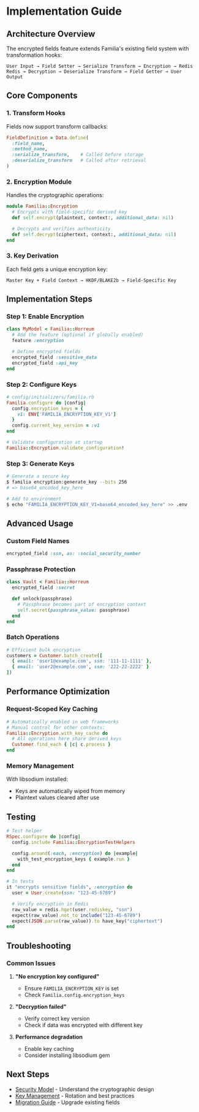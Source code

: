 # Implementation Guide

## Architecture Overview

The encrypted fields feature extends Familia's existing field system with transformation hooks:

```
User Input → Field Setter → Serialize Transform → Encryption → Redis
Redis → Decryption → Deserialize Transform → Field Getter → User Output
```

## Core Components

### 1. Transform Hooks

Fields now support transform callbacks:

```ruby
FieldDefinition = Data.define(
  :field_name,
  :method_name,
  :serialize_transform,    # Called before storage
  :deserialize_transform   # Called after retrieval
)
```

### 2. Encryption Module

Handles the cryptographic operations:

```ruby
module Familia::Encryption
  # Encrypts with field-specific derived key
  def self.encrypt(plaintext, context:, additional_data: nil)

  # Decrypts and verifies authenticity
  def self.decrypt(ciphertext, context:, additional_data: nil)
end
```

### 3. Key Derivation

Each field gets a unique encryption key:

```
Master Key + Field Context → HKDF/BLAKE2b → Field-Specific Key
```

## Implementation Steps

### Step 1: Enable Encryption

```ruby
class MyModel < Familia::Horreum
  # Add the feature (optional if globally enabled)
  feature :encryption

  # Define encrypted fields
  encrypted_field :sensitive_data
  encrypted_field :api_key
end
```

### Step 2: Configure Keys

```ruby
# config/initializers/familia.rb
Familia.configure do |config|
  config.encryption_keys = {
    v1: ENV['FAMILIA_ENCRYPTION_KEY_V1']
  }
  config.current_key_version = :v1
end

# Validate configuration at startup
Familia::Encryption.validate_configuration!
```

### Step 3: Generate Keys

```bash
# Generate a secure key
$ familia encryption:generate_key --bits 256
# => base64_encoded_key_here

# Add to environment
$ echo "FAMILIA_ENCRYPTION_KEY_V1=base64_encoded_key_here" >> .env
```

## Advanced Usage

### Custom Field Names

```ruby
encrypted_field :ssn, as: :social_security_number
```

### Passphrase Protection

```ruby
class Vault < Familia::Horreum
  encrypted_field :secret

  def unlock(passphrase)
    # Passphrase becomes part of encryption context
    self.secret(passphrase_value: passphrase)
  end
end
```

### Batch Operations

```ruby
# Efficient bulk encryption
customers = Customer.batch_create([
  { email: 'user1@example.com', ssn: '111-11-1111' },
  { email: 'user2@example.com', ssn: '222-22-2222' }
])
```

## Performance Optimization

### Request-Scoped Key Caching

```ruby
# Automatically enabled in web frameworks
# Manual control for other contexts:
Familia::Encryption.with_key_cache do
  # All operations here share derived keys
  Customer.find_each { |c| c.process }
end
```

### Memory Management

With libsodium installed:
- Keys are automatically wiped from memory
- Plaintext values cleared after use

## Testing

```ruby
# Test helper
RSpec.configure do |config|
  config.include Familia::EncryptionTestHelpers

  config.around(:each, :encryption) do |example|
    with_test_encryption_keys { example.run }
  end
end

# In tests
it "encrypts sensitive fields", :encryption do
  user = User.create(ssn: "123-45-6789")

  # Verify encryption in Redis
  raw_value = redis.hget(user.rediskey, "ssn")
  expect(raw_value).not_to include("123-45-6789")
  expect(JSON.parse(raw_value)).to have_key("ciphertext")
end
```

## Troubleshooting

### Common Issues

1. **"No encryption key configured"**
   - Ensure `FAMILIA_ENCRYPTION_KEY` is set
   - Check `Familia.config.encryption_keys`

2. **"Decryption failed"**
   - Verify correct key version
   - Check if data was encrypted with different key

3. **Performance degradation**
   - Enable key caching
   - Consider installing libsodium gem

## Next Steps

- [Security Model](Security-Model) - Understand the cryptographic design
- [Key Management](Key-Management) - Rotation and best practices
- [Migration Guide](Migration-Guide) - Upgrade existing fields
